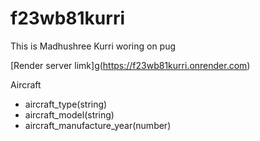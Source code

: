 # f23wb81kurri
This is Madhushree Kurri woring on pug

[Render server limk]g(https://f23wb81kurri.onrender.com)

Aircraft
- aircraft_type(string)
- aircraft_model(string)
- aircraft_manufacture_year(number)
